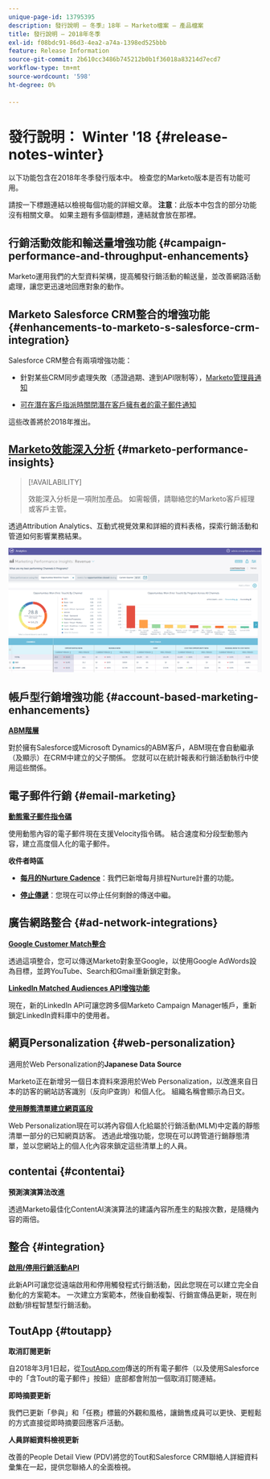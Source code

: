 ```yaml
---
unique-page-id: 13795395
description: 發行說明 — 冬季』18年 — Marketo檔案 — 產品檔案
title: 發行說明 — 2018年冬季
exl-id: f08bdc91-86d3-4ea2-a74a-1398ed525bbb
feature: Release Information
source-git-commit: 2b610cc3486b745212b0b1f36018a83214d7ecd7
workflow-type: tm+mt
source-wordcount: '598'
ht-degree: 0%

---
```


# 發行說明： Winter &#39;18 {#release-notes-winter}

以下功能包含在2018年冬季發行版本中。 檢查您的Marketo版本是否有功能可用。

請按一下標題連結以檢視每個功能的詳細文章。 **注意**：此版本中包含的部分功能沒有相關文章。 如果主題有多個副標題，連結就會放在那裡。

## 行銷活動效能和輸送量增強功能 {#campaign-performance-and-throughput-enhancements}

Marketo運用我們的大型資料架構，提高觸發行銷活動的輸送量，並改善網路活動處理，讓您更迅速地回應對象的動作。

## Marketo Salesforce CRM整合的增強功能 {#enhancements-to-marketo-s-salesforce-crm-integration}

Salesforce CRM整合有兩項增強功能：

* 針對某些CRM同步處理失敗（憑證過期、達到API限制等），[Marketo管理員通知](/help/marketo/product-docs/core-marketo-concepts/miscellaneous/understanding-notifications/notification-types.md)

* [可在潛在客戶指派時關閉潛在客戶擁有者的電子郵件通知](/help/marketo/product-docs/crm-sync/salesforce-sync/setup/optional-steps/turn-off-email-notifications-to-lead-owner.md)

這些改善將於2018年推出。

## [Marketo效能深入分析](/help/marketo/product-docs/reporting/performance-insights/performance-insights-overview.md) {#marketo-performance-insights}

>[!AVAILABILITY]
>
>效能深入分析是一項附加產品。 如需報價，請聯絡您的Marketo客戶經理或客戶主管。

透過Attribution Analytics、互動式視覺效果和詳細的資料表格，探索行銷活動和管道如何影響業務結果。

![](assets/image2018-2-5-7-3a55-3a46.png)

## 帳戶型行銷增強功能 {#account-based-marketing-enhancements}

**[ABM階層](/help/marketo/product-docs/target-account-management/target/named-accounts/tam-hierarchies.md)**

對於擁有Salesforce或Microsoft Dynamics的ABM客戶，ABM現在會自動繼承（及顯示）在CRM中建立的父子關係。 您就可以在統計報表和行銷活動執行中使用這些關係。

## 電子郵件行銷 {#email-marketing}

**[動態電子郵件指令碼](/help/marketo/product-docs/email-marketing/general/using-tokens/create-an-email-script-token.md)**

使用動態內容的電子郵件現在支援Velocity指令碼。 結合速度和分段型動態內容，建立高度個人化的電子郵件。

**收件者時區**

* **[每月的Nurture Cadence](/help/marketo/product-docs/email-marketing/email-programs/email-program-actions/scheduling-with-recipient-time-zone/schedule-email-programs-with-recipient-time-zone.md)**：我們已新增每月排程Nurture計畫的功能。

* **[停止傳遞](/help/marketo/product-docs/email-marketing/email-programs/email-program-actions/scheduling-with-recipient-time-zone/abort-delivery-of-email-programs-scheduled-with-recipient-time-zone.md)**：您現在可以停止任何剩餘的傳送中繼。

## 廣告網路整合 {#ad-network-integrations}

**[Google Customer Match整合](/help/marketo/product-docs/demand-generation/ad-network-integrations/add-google-customer-match-as-a-launchpoint-service.md)**

透過這項整合，您可以傳送Marketo對象至Google，以使用Google AdWords設為目標，並跨YouTube、Search和Gmail重新鎖定對象。

**[LinkedIn Matched Audiences API增強功能](/help/marketo/product-docs/demand-generation/ad-network-integrations/add-linkedin-matched-audiences-as-a-launchpoint-service.md)**

現在，新的LinkedIn API可讓您跨多個Marketo Campaign Manager帳戶，重新鎖定LinkedIn資料庫中的使用者。

## 網頁Personalization {#web-personalization}

適用於Web Personalization的&#x200B;**Japanese Data Source**

Marketo正在新增另一個日本資料來源用於Web Personalization，以改進來自日本的訪客的網站訪客識別（反向IP查詢）和個人化。 組織名稱會顯示為日文。

**[使用靜態清單建立網頁區段](/help/marketo/product-docs/web-personalization/using-web-segments/create-a-segment-using-a-static-list.md)**

Web Personalization現在可以將內容個人化給屬於行銷活動(MLM)中定義的靜態清單一部分的已知網頁訪客。 透過此增強功能，您現在可以跨管道行銷靜態清單，並以您網站上的個人化內容來鎖定這些清單上的人員。

## contentai {#contentai}

**預測演演算法改進**

透過Marketo最佳化ContentAI演演算法的建議內容所產生的點按次數，是隨機內容的兩倍。

## 整合 {#integration}

**[啟用/停用行銷活動API](https://experienceleague.adobe.com/en/docs/marketo-developer/marketo/rest/assets/smart-campaigns)**

此新API可讓您從遠端啟用和停用觸發程式行銷活動，因此您現在可以建立完全自動化的方案範本。 一次建立方案範本，然後自動複製、行銷宣傳品更新，現在則啟動/排程智慧型行銷活動。

## ToutApp {#toutapp}

**取消訂閱更新**

自2018年3月1日起，從[ToutApp.com](https://ToutApp.com)傳送的所有電子郵件（以及使用Salesforce中的「含Tout的電子郵件」按鈕）底部都會附加一個取消訂閱連結。

**即時摘要更新**

我們已更新「參與」和「任務」標籤的外觀和風格，讓銷售成員可以更快、更輕鬆的方式直接從即時摘要回應客戶活動。

**人員詳細資料檢視更新**

改善的People Detail View (PDV)將您的Tout和Salesforce CRM聯絡人詳細資料彙集在一起，提供您聯絡人的全面檢視。

